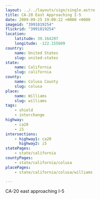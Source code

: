 ```yaml
---
layout: ../../layouts/sign/single.astro
title: CA-20 East Approaching I-5
date: 2009-09-25 19:09:22 +0000 +0000
imageid: "3991819254"
flickrid: "3991819254"
location:
    latitude: 39.164207
    longitude: -122.155609
country:
    name: United States
    slug: united-states
state:
    name: California
    slug: california
county:
    name: Colusa County
    slug: colusa
place:
    name: Williams
    slug: williams
tags:
    - shield
    - interchange
highway:
    - ca20
    - i5
intersections:
    - highway1: ca20
      highway2: i5
statePages:
    - state/california
countyPages:
    - state/california/colusa
placePages:
    - state/california/colusa/williams

---
```

CA-20 east approaching I-5